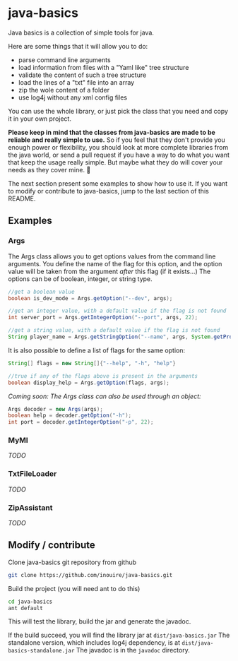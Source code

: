 java-basics
===========

Java basics is a collection of simple tools for java.

Here are some things that it will allow you to do:
- parse command line arguments
- load information from files with a "Yaml like" tree structure
- validate the content of such a tree structure
- load the lines of a "txt" file into an array
- zip the wole content of a folder
- use log4j without any xml config files

You can use the whole library, or just pick the class that you need and copy it in your own project.

**Please keep in mind that the classes from java-basics are made to be reliable and really simple to use.**
So if you feel that they don't provide you enough power or flexibility, you should look at more complete libraries from the java world, or send a pull request if you have a way to do what you want that keep the usage really simple.
But maybe what they do will cover your needs as they cover mine. :dart:

The next section present some examples to show how to use it. If you want to modify or contribute to java-basics, jump to the last section of this README.

## Examples

### Args

The Args class allows you to get options values from the command line arguments.
You define the name of the flag for this option, and the option value will be taken from the argument *after* this flag (if it exists...)
The options can be of boolean, integer, or string type.

```java
//get a boolean value
boolean is_dev_mode = Args.getOption("--dev", args);

//get an integer value, with a default value if the flag is not found
int server_port = Args.getIntegerOption("--port", args, 22);

//get a string value, with a default value if the flag is not found
String player_name = Args.getStringOption("--name", args, System.getProperty("user.name"));
```

It is also possible to define a list of flags for the same option:

```java
String[] flags = new String[]{"--help", "-h", "help"}

//true if any of the flags above is present in the arguments
boolean display_help = Args.getOption(flags, args);
```

*Coming soon: The Args class can also be used through an object:*
```java
Args decoder = new Args(args);
boolean help = decoder.getOption("-h");
int port = decoder.getIntegerOption("-p", 22);
```

### MyMl

*TODO*

### TxtFileLoader

*TODO*

### ZipAssistant

*TODO*

## Modify / contribute

Clone java-basics git repository from github
``` bash
git clone https://github.com/inouire/java-basics.git
```

Build the project (you will need ant to do this)
``` bash
cd java-basics
ant default
```

This will test the library, build the jar and generate the javadoc.

If the build succeed, you will find the library jar at `dist/java-basics.jar`
The standalone version, which includes log4j dependency, is at `dist/java-basics-standalone.jar` 
The javadoc is in the `javadoc` directory.
